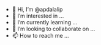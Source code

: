 - 👋 Hi, I’m @apdalalip
- 👀 I’m interested in ...
- 🌱 I’m currently learning ...
- 💞️ I’m looking to collaborate on ...
- 📫 How to reach me ...

<!---
apdalalip/apdalalip is a ✨ special ✨ repository because its `README.md` (this file) appears on your GitHub profile.
You can click the Preview link to take a look at your changes.
--->
